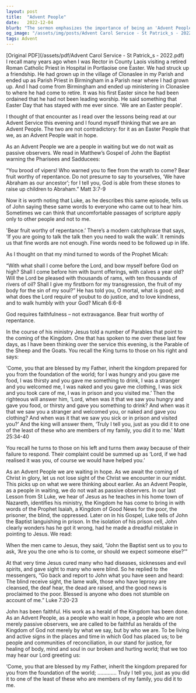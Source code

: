 ```yaml
---
layout: post
title:  "Advent People"
date:   2022-12-04
blurb: "The sermon emphasizes the importance of being an 'Advent People', a group that waits in hope for the coming of Christ. It stresses the need for faithfulness and active participation in the world, not just passive observation. The sermon also highlights the importance of helping others and showing kindness, as these actions are seen as serving Christ himself."
og_image: "/assets/img/posts/Advent Carol Service - St Patrick_s - 2022.png"
tags: Advent
---
```

[Original PDF](/assets/pdf/Advent Carol Service - St Patrick_s - 2022.pdf)    
I recall many years ago when I was Rector in County Laois visiting a retired Roman Catholic Priest in Hospital in Portlaoise one Easter. We had struck up a friendship. He had grown up in the village of Clonaslee in my Parish and ended up as Parish Priest in Birmingham in a Parish near where I had grown up. And I had come from Birmingham and ended up ministering in Clonaslee to where he had come to retire. It was his first Easter since he had been ordained that he had not been leading worship. He said something that Easter Day that has stayed with me ever since. 'We are an Easter people'.

I thought of that encounter as I read over the lessons being read at our Advent Service this evening and I found myself thinking that we are an Advent People. The two are not contradictory: for it as an Easter People that we, as an Advent People wait in hope.

As an Advent People we are a people in waiting but we do not wait as passive observers. We read in Matthew’s Gospel of John the Baptist warning the Pharisees and Sadducees:

“You brood of vipers! Who warned you to flee from the wrath to come? Bear fruit worthy of repentance. Do not presume to say to yourselves, ‘We have Abraham as our ancestor’; for I tell you, God is able from these stones to raise up children to Abraham.” Matt 3:7-9

Now it is worth noting that Luke, as he describes this same episode, tells us of John saying these same words to everyone who came out to hear him. Sometimes we can think that uncomfortable passages of scripture apply only to other people and not to me.

'Bear fruit worthy of repentance.’ There’s a modern catchphrase that says, ‘If you are going to talk the talk then you need to walk the walk’. It reminds us that fine words are not enough. Fine words need to be followed up in life.

As I thought on that my mind turned to words of the Prophet Micah:

“With what shall I come before the Lord,
and bow myself before God on high?
Shall I come before him with burnt offerings,
with calves a year old?
Will the Lord be pleased with thousands of rams,
with ten thousands of rivers of oil?
Shall I give my firstborn for my transgression,
the fruit of my body for the sin of my soul?”
He has told you, O mortal, what is good;
and what does the Lord require of youbut to do justice, and to love kindness,
and to walk humbly with your God? Micah 6:6-8

God requires faithfulness – not extravagance.
Bear fruit worthy of repentance.

In the course of his ministry Jesus told a number of Parables that point to the coming of the Kingdom. One that has spoken to me over these last few days, as I have been thinking over the service this evening, is the Parable of the Sheep and the Goats. You recall the King turns to those on his right and says:

‘Come, you that are blessed by my Father, inherit the kingdom prepared for you from the foundation of the world; for I was hungry and you gave me food, I was thirsty and you gave me something to drink, I was a stranger and you welcomed me, I was naked and you gave me clothing, I was sick and you took care of me, I was in prison and you visited me.’ Then the righteous will answer him, ‘Lord, when was it that we saw you hungry and gave you food, or thirsty and gave you something to drink? And when was it that we saw you a stranger and welcomed you, or naked and gave you clothing? And when was it that we saw you sick or in prison and visited you?’ And the king will answer them, ‘Truly I tell you, just as you did it to one of the least of these who are members of my family, you did it to me.’ Matt 25:34-40

You recall he turns to those on his left and turns them away because of their failure to respond. Their complaint could be summed up as ‘Lord, if we had realised it was you, of course we would have helped you.’

As an Advent People we are waiting in hope. As we await the coming of Christ in glory, let us not lose sight of the Christ we encounter in our midst. This picks up on what we were thinking about earlier. As an Advent People, as a people in waiting, we do not wait as passive observers. In our last Lesson from St Luke, we hear of Jesus as he teaches in his home town of Nazareth, identifies his ministry, the Kingdom he has come to bring in with words of the Prophet Isaiah, a Kingdom of Good News for the poor, the prisoner, the blind, the oppressed. Later on in his Gospel, Luke tells of John the Baptist languishing in prison. In the isolation of his prison cell, John clearly wonders has he got it wrong, had he made a dreadful mistake in pointing to Jesus. We read:

When the men came to Jesus, they said, “John the Baptist sent us to you to ask, ‘Are you the one who is to come, or should we expect someone else?’”

At that very time Jesus cured many who had diseases, sicknesses and evil spirits, and gave sight to many who were blind. So he replied to the messengers, “Go back and report to John what you have seen and heard: The blind receive sight, the lame walk, those who have leprosy are cleansed, the deaf hear, the dead are raised, and the good news is proclaimed to the poor. Blessed is anyone who does not stumble on account of me.” Luke 7:20-23

John has been faithful. His work as a herald of the Kingdom has been done. As an Advent People, as a people who wait in hope, a people who are not merely passive observers, we are called to be faithful as heralds of the Kingdom of God not merely by what we say, but by who we are. To be living and active signs in the places and time in which God has placed us; to be people and communities of reconciliation, in our stand for justice, for healing of body, mind and soul in our broken and hurting world; that we too may hear our Lord greeting us:

‘Come, you that are blessed by my Father, inherit the kingdom prepared for you from the foundation of the world; ………….
Truly I tell you, just as you did it to one of the least of these who are members of my family, you did it to me.

